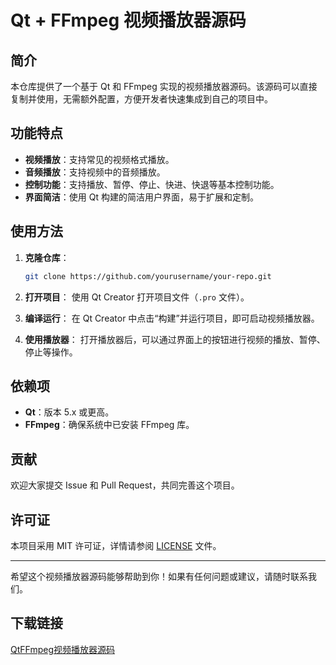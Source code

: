 # Qt + FFmpeg 视频播放器源码

## 简介

本仓库提供了一个基于 Qt 和 FFmpeg 实现的视频播放器源码。该源码可以直接复制并使用，无需额外配置，方便开发者快速集成到自己的项目中。

## 功能特点

- **视频播放**：支持常见的视频格式播放。
- **音频播放**：支持视频中的音频播放。
- **控制功能**：支持播放、暂停、停止、快进、快退等基本控制功能。
- **界面简洁**：使用 Qt 构建的简洁用户界面，易于扩展和定制。

## 使用方法

1. **克隆仓库**：
   ```bash
   git clone https://github.com/yourusername/your-repo.git
   ```

2. **打开项目**：
   使用 Qt Creator 打开项目文件（`.pro` 文件）。

3. **编译运行**：
   在 Qt Creator 中点击“构建”并运行项目，即可启动视频播放器。

4. **使用播放器**：
   打开播放器后，可以通过界面上的按钮进行视频的播放、暂停、停止等操作。

## 依赖项

- **Qt**：版本 5.x 或更高。
- **FFmpeg**：确保系统中已安装 FFmpeg 库。

## 贡献

欢迎大家提交 Issue 和 Pull Request，共同完善这个项目。

## 许可证

本项目采用 MIT 许可证，详情请参阅 [LICENSE](LICENSE) 文件。

---

希望这个视频播放器源码能够帮助到你！如果有任何问题或建议，请随时联系我们。

## 下载链接

[QtFFmpeg视频播放器源码](https://pan.quark.cn/s/aafd51a391e9)